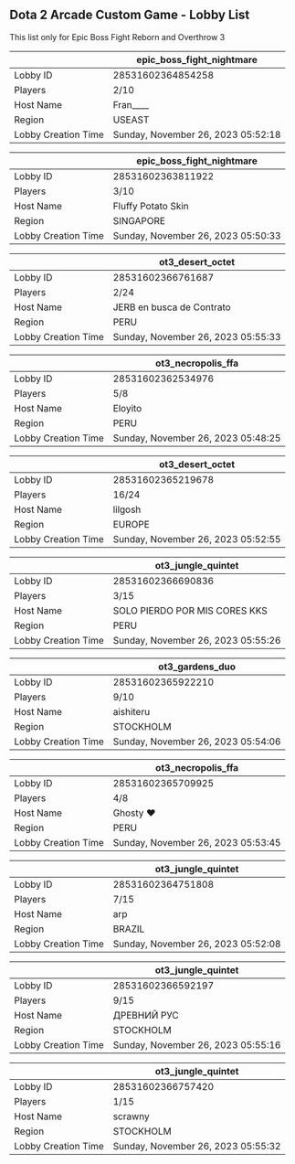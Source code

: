 ## Dota 2 Arcade Custom Game - Lobby List

This list only for Epic Boss Fight Reborn and Overthrow 3

|  | epic_boss_fight_nightmare |
| ------ | ------ |
| Lobby ID | 28531602364854258 |
| Players | 2/10 |
| Host Name | Fran____ |
| Region | USEAST |
| Lobby Creation Time | Sunday, November 26, 2023 05:52:18 |


|  | epic_boss_fight_nightmare |
| ------ | ------ |
| Lobby ID | 28531602363811922 |
| Players | 3/10 |
| Host Name | Fluffy Potato Skin |
| Region | SINGAPORE |
| Lobby Creation Time | Sunday, November 26, 2023 05:50:33 |


|  | ot3_desert_octet |
| ------ | ------ |
| Lobby ID | 28531602366761687 |
| Players | 2/24 |
| Host Name | JERB en busca de Contrato |
| Region | PERU |
| Lobby Creation Time | Sunday, November 26, 2023 05:55:33 |


|  | ot3_necropolis_ffa |
| ------ | ------ |
| Lobby ID | 28531602362534976 |
| Players | 5/8 |
| Host Name | Eloyito |
| Region | PERU |
| Lobby Creation Time | Sunday, November 26, 2023 05:48:25 |


|  | ot3_desert_octet |
| ------ | ------ |
| Lobby ID | 28531602365219678 |
| Players | 16/24 |
| Host Name | lilgosh |
| Region | EUROPE |
| Lobby Creation Time | Sunday, November 26, 2023 05:52:55 |


|  | ot3_jungle_quintet |
| ------ | ------ |
| Lobby ID | 28531602366690836 |
| Players | 3/15 |
| Host Name | SOLO PIERDO POR MIS CORES KKS |
| Region | PERU |
| Lobby Creation Time | Sunday, November 26, 2023 05:55:26 |


|  | ot3_gardens_duo |
| ------ | ------ |
| Lobby ID | 28531602365922210 |
| Players | 9/10 |
| Host Name | aishiteru |
| Region | STOCKHOLM |
| Lobby Creation Time | Sunday, November 26, 2023 05:54:06 |


|  | ot3_necropolis_ffa |
| ------ | ------ |
| Lobby ID | 28531602365709925 |
| Players | 4/8 |
| Host Name | Ghosty ❤ |
| Region | PERU |
| Lobby Creation Time | Sunday, November 26, 2023 05:53:45 |


|  | ot3_jungle_quintet |
| ------ | ------ |
| Lobby ID | 28531602364751808 |
| Players | 7/15 |
| Host Name | arp |
| Region | BRAZIL |
| Lobby Creation Time | Sunday, November 26, 2023 05:52:08 |


|  | ot3_jungle_quintet |
| ------ | ------ |
| Lobby ID | 28531602366592197 |
| Players | 9/15 |
| Host Name | ДРЕВНИЙ РУС |
| Region | STOCKHOLM |
| Lobby Creation Time | Sunday, November 26, 2023 05:55:16 |


|  | ot3_jungle_quintet |
| ------ | ------ |
| Lobby ID | 28531602366757420 |
| Players | 1/15 |
| Host Name | scrawny |
| Region | STOCKHOLM |
| Lobby Creation Time | Sunday, November 26, 2023 05:55:32 |


